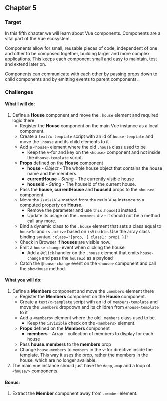 ## Chapter 5

### Target

In this fifth chapter we will learn about Vue components. Components are a vital part of the Vue ecosystem.

Components allow for small, reusable pieces of code, independent of one and other to be composed together, building 
larger and more complex applications. This keeps each component small and easy to maintain, test and extend later on.

Components can communicate with each other by passing props down to child components and by emitting events to parent components.

### Challenges

#### What I will do:
1. Define a **House** component and move the `.house` element and required logic there
    - Register the **House** component on the main Vue instance as a local component.
    - Create a `text/x-template` script with an id of `house-template` and move the `.house` and its child elements to it
    - Add a `<house>` element where the old `.house` class used to be
      - Keep the v-for and key on the `<house>` component and not inside the `#house-template` script.
    - **Props** defined on the **House** component
      - **house** - _Object_ - The whole house object that contains the house name and the members
      - **currentHouse** - _String_ - The currently visible house
      - **houseId** - _String_ - The houseId of the current house.
    - Pass the **house**, **currentHouse** and **houseId** props to the `<house>` component.
    - Move the `isVisible` method from the main Vue instance to a computed property on **House**.
      - Remove the parameter and use `this.houseId` instead. 
      - Update its usage on the `.members` div - it should not be a method call any more.
    - Bind a dynamic class to the `.house` element that sets a class equal to `houseId` and `is-active` based on `isVisible`. Use the array class binding syntax. `:class="[prop, { class1: prop1 }]"`
    - Check in Browser if **houses** are visible now.
    - Emit a `house-change` event when clicking the house
      - Add a `@click` handler on the `.house` element that emits `house-change` and pass the `houseId` as a payload
    - Catch the `@house-change` event on the `<house>` component and call the `showHouse` method.

#### What you will do:
1. Define a **Members** component and move the `.members` element there
    - Register the **Members** component on the **House** component.
    - Create a `text/x-template` script with an id of `members-template` and move the `.members` dropdown and its children from `#house-template` to it
    - Add a `<members>` element where the old `.members` class used to be.
      - Keep the `isVisible` check on the `<members>` element.
    - **Props** defined on the **Members** component
      - **members** - Array - collection of members to display for each house
    - Pass **house.members** to the **members** prop
    - Change `house.members` to `members` in the v-for directive inside the template. This way it uses the prop, rather the members in the house, which are no longer available.
2. The main vue instance should just have the `#app`,`.map` and a loop of `<house/>` components.

#### Bonus:
1. Extract the **Member** component away from `.member` element.

